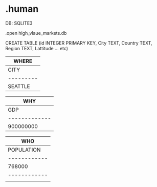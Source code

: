 # .human

DB: SQLITE3

.open high_vlaue_markets.db

CREATE TABLE (id INTEGER PRIMARY KEY, City TEXT, Country TEXT, Region TEXT, Lattitude ... etc) 


| WHERE |
|----------------------------------------------------------------|
| CITY    | COUNTRY | TIME_ZONE |   | LATTITUDE |   | LONGITUDE  |
|---------|---------|-----------|---|-----------|---|------------|
| SEATTLE | US      | PST       | N | 1983094.0 | W | 13832749.0 |


| WHY |
|--------------------------------------------|
| GDP         | GDP(PPP)  | M.INCOM | M.HOME |
|-------------|-----------|---------|--------|
| 900000000   | 90000     | 90000   | 350000 |


| WHO |
|-------------------------------------------------------------------------------------------------------------------------|
| POPULATION | NL | EN | 13-18 | 19-24 | 25-34 | 35-44 | 45-54 | AFRICAN | ARAB | ASIAN | LATIN | NATIVE | WHITE | M | F  |
|------------|----|----|-------|-------|-------|-------|-------|---------|------|-------|-------|--------|-------|---|----|
| 768000     | 90 | 10 | 30    | 70    | 12    | 32    | 32    | 12      | 12   | 5     | 30    | 10     | 12    | 5 | 50 |
|------------|---------|---------------------------------------|-------------------------------------------------|--------|
             | LANG    | AGE                                   | RACE                                            | GENDER 

